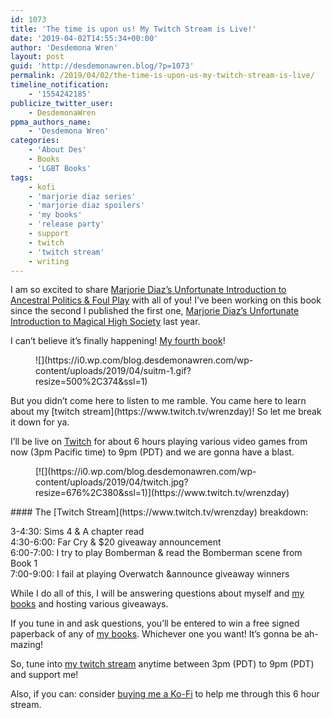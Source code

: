 ```yaml
---
id: 1073
title: 'The time is upon us! My Twitch Stream is Live!'
date: '2019-04-02T14:55:34+00:00'
author: 'Desdemona Wren'
layout: post
guid: 'http://desdemonawren.blog/?p=1073'
permalink: /2019/04/02/the-time-is-upon-us-my-twitch-stream-is-live/
timeline_notification:
    - '1554242185'
publicize_twitter_user:
    - DesdemonaWren
ppma_authors_name:
    - 'Desdemona Wren'
categories:
    - 'About Des'
    - Books
    - 'LGBT Books'
tags:
    - kofi
    - 'marjorie diaz series'
    - 'marjorie diaz spoilers'
    - 'my books'
    - 'release party'
    - support
    - twitch
    - 'twitch stream'
    - writing
---
```


I am so excited to share [Marjorie Diaz’s Unfortunate Introduction to Ancestral Politics &amp; Foul Play](https://www.amazon.com/gp/product/B07P86KDNM) with all of you! I’ve been working on this book since the second I published the first one, [Marjorie Diaz’s Unfortunate Introduction to Magical High Society](https://www.amazon.com/dp/B07FBWBDYR?ref_=pe_3052080_276849420) last year.

I can’t believe it’s finally happening! [My fourth book](https://www.amazon.com/Desdemona-Wren/e/B07B4WG4S8/ref=dp_byline_cont_ebooks_1)!

<div class="wp-block-image"><figure class="aligncenter">![](https://i0.wp.com/blog.desdemonawren.com/wp-content/uploads/2019/04/suitm-1.gif?resize=500%2C374&ssl=1)</figure></div>But you didn’t come here to listen to me ramble. You came here to learn about my [twitch stream](https://www.twitch.tv/wrenzday)! So let me break it down for ya.

I’ll be live on [Twitch](https://www.twitch.tv/wrenzday) for about 6 hours playing various video games from now (3pm Pacific time) to 9pm (PDT) and we are gonna have a blast.

<div class="wp-block-image"><figure class="aligncenter">[![](https://i0.wp.com/blog.desdemonawren.com/wp-content/uploads/2019/04/twitch.jpg?resize=676%2C380&ssl=1)](https://www.twitch.tv/wrenzday)</figure></div>#### The [Twitch Stream](https://www.twitch.tv/wrenzday) breakdown:

3-4:30: Sims 4 &amp; A chapter read  
4:30-6:00: Far Cry &amp; $20 giveaway announcement  
6:00-7:00: I try to play Bomberman &amp; read the Bomberman scene from Book 1  
7:00-9:00: I fail at playing Overwatch &amp;announce giveaway winners

While I do all of this, I will be answering questions about myself and [my books](https://desdemonawren.com) and hosting various giveaways.

If you tune in and ask questions, you’ll be entered to win a free signed paperback of any of [my books](https://desdemonawren.com/all-books.html). Whichever one you want! It’s gonna be ah-mazing!

So, tune into [my twitch stream](https://www.twitch.tv/wrenzday) anytime between 3pm (PDT) to 9pm (PDT) and support me!

Also, if you can: consider [buying me a Ko-Fi](http://ko-fi.com/desdemonawren) to help me through this 6 hour stream.